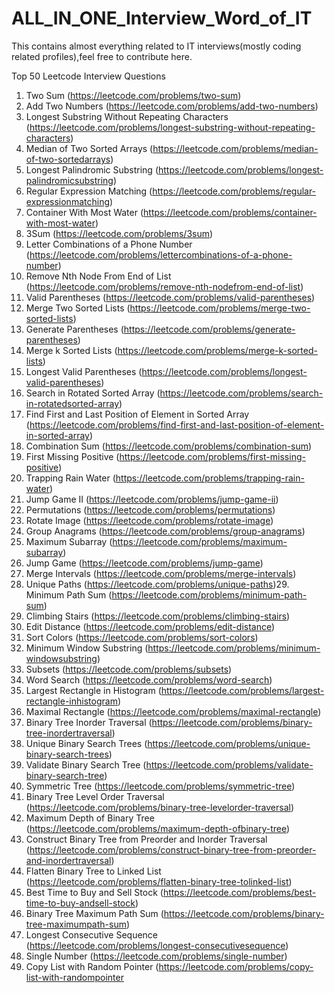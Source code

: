 # ALL_IN_ONE_Interview_Word_of_IT
This contains almost everything related to IT interviews(mostly coding related profiles),feel free to contribute here.

Top 50 Leetcode Interview Questions
1. Two Sum (https://leetcode.com/problems/two-sum)
2. Add Two Numbers (https://leetcode.com/problems/add-two-numbers)
3. Longest Substring Without Repeating Characters
(https://leetcode.com/problems/longest-substring-without-repeating-characters)
4. Median of Two Sorted Arrays (https://leetcode.com/problems/median-of-two-sortedarrays)
5. Longest Palindromic Substring (https://leetcode.com/problems/longest-palindromicsubstring)
6. Regular Expression Matching (https://leetcode.com/problems/regular-expressionmatching)
7. Container With Most Water (https://leetcode.com/problems/container-with-most-water)
8. 3Sum (https://leetcode.com/problems/3sum)
9. Letter Combinations of a Phone Number (https://leetcode.com/problems/lettercombinations-of-a-phone-number)
10. Remove Nth Node From End of List (https://leetcode.com/problems/remove-nth-nodefrom-end-of-list)
11. Valid Parentheses (https://leetcode.com/problems/valid-parentheses)
12. Merge Two Sorted Lists (https://leetcode.com/problems/merge-two-sorted-lists)
13. Generate Parentheses (https://leetcode.com/problems/generate-parentheses)
14. Merge k Sorted Lists (https://leetcode.com/problems/merge-k-sorted-lists)
15. Longest Valid Parentheses (https://leetcode.com/problems/longest-valid-parentheses)
16. Search in Rotated Sorted Array (https://leetcode.com/problems/search-in-rotatedsorted-array)
17. Find First and Last Position of Element in Sorted Array
(https://leetcode.com/problems/find-first-and-last-position-of-element-in-sorted-array)
18. Combination Sum (https://leetcode.com/problems/combination-sum)
19. First Missing Positive (https://leetcode.com/problems/first-missing-positive)
20. Trapping Rain Water (https://leetcode.com/problems/trapping-rain-water)
21. Jump Game II (https://leetcode.com/problems/jump-game-ii)
22. Permutations (https://leetcode.com/problems/permutations)
23. Rotate Image (https://leetcode.com/problems/rotate-image)
24. Group Anagrams (https://leetcode.com/problems/group-anagrams)
25. Maximum Subarray (https://leetcode.com/problems/maximum-subarray)
26. Jump Game (https://leetcode.com/problems/jump-game)
27. Merge Intervals (https://leetcode.com/problems/merge-intervals)
28. Unique Paths (https://leetcode.com/problems/unique-paths)29. Minimum Path Sum (https://leetcode.com/problems/minimum-path-sum)
30. Climbing Stairs (https://leetcode.com/problems/climbing-stairs)
31. Edit Distance (https://leetcode.com/problems/edit-distance)
32. Sort Colors (https://leetcode.com/problems/sort-colors)
33. Minimum Window Substring (https://leetcode.com/problems/minimum-windowsubstring)
34. Subsets (https://leetcode.com/problems/subsets)
35. Word Search (https://leetcode.com/problems/word-search)
36. Largest Rectangle in Histogram (https://leetcode.com/problems/largest-rectangle-inhistogram)
37. Maximal Rectangle (https://leetcode.com/problems/maximal-rectangle)
38. Binary Tree Inorder Traversal (https://leetcode.com/problems/binary-tree-inordertraversal)
39. Unique Binary Search Trees (https://leetcode.com/problems/unique-binary-search-trees)
40. Validate Binary Search Tree (https://leetcode.com/problems/validate-binary-search-tree)
41. Symmetric Tree (https://leetcode.com/problems/symmetric-tree)
42. Binary Tree Level Order Traversal (https://leetcode.com/problems/binary-tree-levelorder-traversal)
43. Maximum Depth of Binary Tree (https://leetcode.com/problems/maximum-depth-ofbinary-tree)
44. Construct Binary Tree from Preorder and Inorder Traversal
(https://leetcode.com/problems/construct-binary-tree-from-preorder-and-inordertraversal)
45. Flatten Binary Tree to Linked List (https://leetcode.com/problems/flatten-binary-tree-tolinked-list)
46. Best Time to Buy and Sell Stock (https://leetcode.com/problems/best-time-to-buy-andsell-stock)
47. Binary Tree Maximum Path Sum (https://leetcode.com/problems/binary-tree-maximumpath-sum)
48. Longest Consecutive Sequence (https://leetcode.com/problems/longest-consecutivesequence)
49. Single Number (https://leetcode.com/problems/single-number)
50. Copy List with Random Pointer (https://leetcode.com/problems/copy-list-with-randompointer

